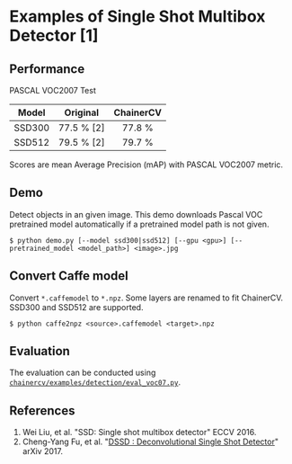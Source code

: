 # Examples of Single Shot Multibox Detector [1]

## Performance
PASCAL VOC2007 Test

| Model | Original | ChainerCV |
|:-:|:-:|:-:|
| SSD300 | 77.5 % [2] | 77.8 % |
| SSD512 | 79.5 % [2] | 79.7 % |

Scores are mean Average Precision (mAP) with PASCAL VOC2007 metric.

## Demo
Detect objects in an given image. This demo downloads Pascal VOC pretrained model automatically if a pretrained model path is not given.
```
$ python demo.py [--model ssd300|ssd512] [--gpu <gpu>] [--pretrained_model <model_path>] <image>.jpg
```

## Convert Caffe model
Convert `*.caffemodel` to `*.npz`. Some layers are renamed to fit ChainerCV. SSD300 and SSD512 are supported.
```
$ python caffe2npz <source>.caffemodel <target>.npz
```

## Evaluation

The evaluation can be conducted using [`chainercv/examples/detection/eval_voc07.py`](https://github.com/chainer/chainercv/blob/master/examples/detection).


## References
1. Wei Liu, et al. "SSD: Single shot multibox detector" ECCV 2016.
2. Cheng-Yang Fu, et al. "[DSSD : Deconvolutional Single Shot Detector](https://arxiv.org/abs/1701.06659)" arXiv 2017.
